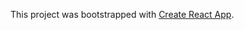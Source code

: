 This project was bootstrapped with [Create React App](https://github.com/facebookincubator/create-react-app). 


